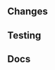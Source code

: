 <!--
Thank you for your contribution to iTwinUI.

If you are only making changes to the docs site using the "Edit page on GitHub" link,
then you can ignore most of this template.
-->

## Changes

<!--
What kind of code changes does this PR include?
Mention anything that could be helpful for reviewers and include screenshots for visual changes.
-->

## Testing

<!--
How did you test your changes?
If your PR has visual changes, then make sure they are demonstrated in html test pages as well as
storybook, then approve visual test images for both (`pnpm approve:css` and `pnpm approve:react`).

If not applicable, you can write "N/A".
-->

## Docs

<!--
If your PR includes user-facing changes, then update docs in all places (JSDoc, website, stories, etc).
Make sure to include a changeset (`pnpm changeset`).

If not applicable, you can write "N/A".
-->
